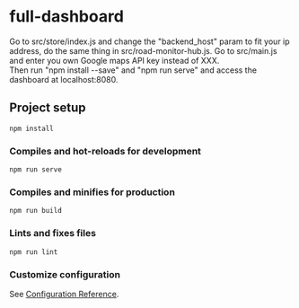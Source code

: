 # full-dashboard

Go to src/store/index.js and change the "backend_host" param to fit your ip address, do the same thing in src/road-monitor-hub.js. Go to src/main.js and enter you own Google maps API key instead of XXX.  
Then run "npm install --save" and "npm run serve" and access the dashboard at localhost:8080.

## Project setup
```
npm install
```

### Compiles and hot-reloads for development
```
npm run serve
```

### Compiles and minifies for production
```
npm run build
```

### Lints and fixes files
```
npm run lint
```

### Customize configuration
See [Configuration Reference](https://cli.vuejs.org/config/).
